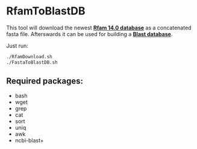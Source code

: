 # RfamToBlastDB
This tool will download the newest  [**Rfam 14.0 database**](http://rfam.xfam.org/) as a concatenated fasta file.
Afterswards it can be used for building a [**Blast database**](https://blast.ncbi.nlm.nih.gov/Blast.cgi).

Just run:
```bash
./RfamDownload.sh
./FastaToBlastDB.sh
```
## Required packages:
* bash
* wget
* grep
* cat
* sort
* uniq
* awk
* ncbi-blast+
